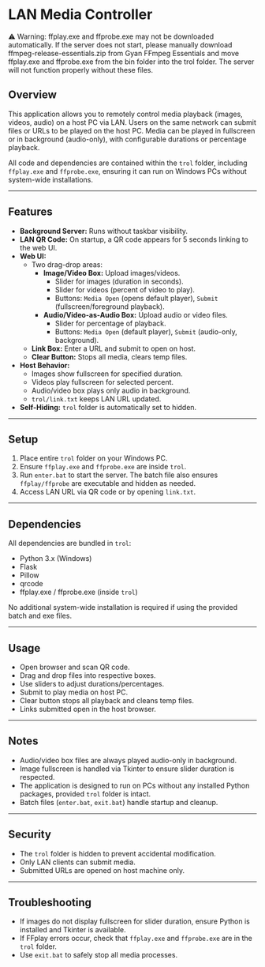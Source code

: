 # LAN Media Controller
⚠️ Warning:
ffplay.exe and ffprobe.exe may not be downloaded automatically. If the server does not start, please manually download ffmpeg-release-essentials.zip from Gyan FFmpeg Essentials
 and move ffplay.exe and ffprobe.exe from the bin folder into the trol folder. The server will not function properly without these files.
## Overview
This application allows you to remotely control media playback (images, videos, audio) on a host PC via LAN. Users on the same network can submit files or URLs to be played on the host PC. Media can be played in fullscreen or in background (audio-only), with configurable durations or percentage playback.

All code and dependencies are contained within the `trol` folder, including `ffplay.exe` and `ffprobe.exe`, ensuring it can run on Windows PCs without system-wide installations.

---

## Features

- **Background Server:** Runs without taskbar visibility.
- **LAN QR Code:** On startup, a QR code appears for 5 seconds linking to the web UI.
- **Web UI:**
  - Two drag-drop areas:
    - **Image/Video Box:** Upload images/videos.
      - Slider for images (duration in seconds).
      - Slider for videos (percent of video to play).
      - Buttons: `Media Open` (opens default player), `Submit` (fullscreen/foreground playback).
    - **Audio/Video-as-Audio Box:** Upload audio or video files.
      - Slider for percentage of playback.
      - Buttons: `Media Open` (default player), `Submit` (audio-only, background).
  - **Link Box:** Enter a URL and submit to open on host.
  - **Clear Button:** Stops all media, clears temp files.
- **Host Behavior:**
  - Images show fullscreen for specified duration.
  - Videos play fullscreen for selected percent.
  - Audio/video box plays only audio in background.
  - `trol/link.txt` keeps LAN URL updated.
- **Self-Hiding:** `trol` folder is automatically set to hidden.

---

## Setup

1. Place entire `trol` folder on your Windows PC.
2. Ensure `ffplay.exe` and `ffprobe.exe` are inside `trol`.
3. Run `enter.bat` to start the server. The batch file also ensures `ffplay/ffprobe` are executable and hidden as needed.
4. Access LAN URL via QR code or by opening `link.txt`.

---

## Dependencies

All dependencies are bundled in `trol`:
- Python 3.x (Windows)
- Flask
- Pillow
- qrcode
- ffplay.exe / ffprobe.exe (inside `trol`)

No additional system-wide installation is required if using the provided batch and exe files.

---

## Usage

- Open browser and scan QR code.
- Drag and drop files into respective boxes.
- Use sliders to adjust durations/percentages.
- Submit to play media on host PC.
- Clear button stops all playback and cleans temp files.
- Links submitted open in the host browser.

---

## Notes

- Audio/video box files are always played audio-only in background.
- Image fullscreen is handled via Tkinter to ensure slider duration is respected.
- The application is designed to run on PCs without any installed Python packages, provided `trol` folder is intact.
- Batch files (`enter.bat`, `exit.bat`) handle startup and cleanup.

---

## Security

- The `trol` folder is hidden to prevent accidental modification.
- Only LAN clients can submit media.
- Submitted URLs are opened on host machine only.

---

## Troubleshooting

- If images do not display fullscreen for slider duration, ensure Python is installed and Tkinter is available.
- If FFplay errors occur, check that `ffplay.exe` and `ffprobe.exe` are in the `trol` folder.
- Use `exit.bat` to safely stop all media processes.

